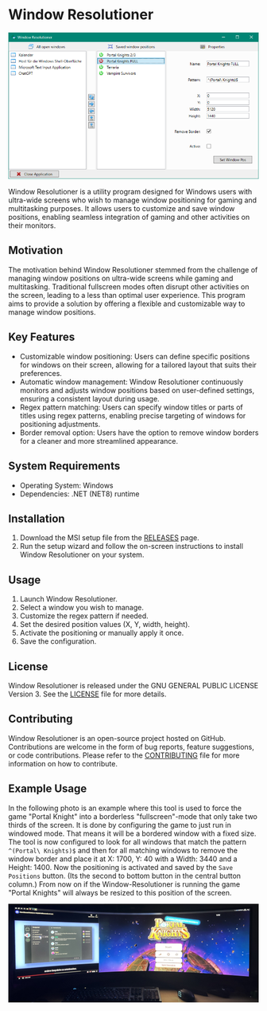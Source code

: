# Window Resolutioner

![Screenshot](screenshot.png)

Window Resolutioner is a utility program designed for Windows users with ultra-wide screens who wish to manage window positioning for gaming and multitasking purposes. It allows users to customize and save window positions, enabling seamless integration of gaming and other activities on their monitors.

## Motivation

The motivation behind Window Resolutioner stemmed from the challenge of managing window positions on ultra-wide screens while gaming and multitasking. Traditional fullscreen modes often disrupt other activities on the screen, leading to a less than optimal user experience. This program aims to provide a solution by offering a flexible and customizable way to manage window positions.

## Key Features

- Customizable window positioning: Users can define specific positions for windows on their screen, allowing for a tailored layout that suits their preferences.
- Automatic window management: Window Resolutioner continuously monitors and adjusts window positions based on user-defined settings, ensuring a consistent layout during usage.
- Regex pattern matching: Users can specify window titles or parts of titles using regex patterns, enabling precise targeting of windows for positioning adjustments.
- Border removal option: Users have the option to remove window borders for a cleaner and more streamlined appearance.

## System Requirements

- Operating System: Windows
- Dependencies: .NET (NET8) runtime

## Installation

1. Download the MSI setup file from the [RELEASES](https://github.com/derDere/window-resolutioner/releases/) page.
2. Run the setup wizard and follow the on-screen instructions to install Window Resolutioner on your system.

## Usage

1. Launch Window Resolutioner.
2. Select a window you wish to manage.
3. Customize the regex pattern if needed.
4. Set the desired position values (X, Y, width, height).
5. Activate the positioning or manually apply it once.
6. Save the configuration.

## License

Window Resolutioner is released under the GNU GENERAL PUBLIC LICENSE Version 3. See the [LICENSE](LICENSE) file for more details.

## Contributing

Window Resolutioner is an open-source project hosted on GitHub. Contributions are welcome in the form of bug reports, feature suggestions, or code contributions. Please refer to the [CONTRIBUTING](CONTRIBUTING.md) file for more information on how to contribute.

## Example Usage

In the following photo is an example where this tool is used to force the game "Portal Knight" into a borderless "fullscreen"-mode that only take two thirds of the screen. It is done by configuring the game to just run in windowed mode. That means it will be a bordered window with a fixed size. The tool is now configured to look for all windows that match the pattern ```^(Portal\ Knights)$``` and then for all matching windows to remove the window border and place it at X: 1700, Y: 40 with a Width: 3440 and a Height: 1400. Now the positioning is activated and saved by the ```Save Positions``` button. (Its the second to bottom button in the central button column.) From now on if the Window-Resolutioner is running the game "Portal Knights" will always be resized to this position of the screen.

![Example](example.png)

